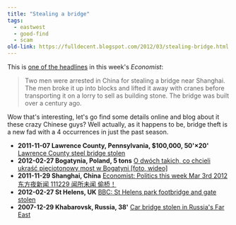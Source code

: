 ```yaml
---
title: "Stealing a bridge"
tags:
  - eastwest
  - good-find
  - scam
old-link: https://fulldecent.blogspot.com/2012/03/stealing-bridge.html
---
```


This is [one of the headlines](https://www.economist.com/node/21549014) in this week's *Economist*:<br>

> Two men were arrested in China for stealing a bridge near Shanghai. The men broke it up into blocks and lifted it away with cranes before transporting it on a lorry to sell as building stone. The bridge was built over a century ago.

Wow that's interesting, let's go find some details online and blog about it these crazy Chinese guys? Well actually, as it happens to be, bridge theft is a new fad with a 4 occurrences in just the past season.

- **2011-11-07 Lawrence County, Pennsylvania, $100,000, 50'×20'** [Lawrence County steel bridge stolen](https://www.post-gazette.com/pg/11280/1180364-455.stm)
- **2012-02-27 Bogatynia, Poland, 5 tons** [O dwóch takich, co chcieli ukraść pięciotonowy most w Bogatyni [foto, wideo]](https://www.mmwroclaw.pl/404399/2012/2/27/o-dwoch-takich-co-chcieli-ukrasc-pieciotonowy-most-w-bogatyni-foto-wideo?category=spozaMiasta)
- **2011-11-29 Shanghai, China** [Economist: Politics this week Mar 3rd 2012](https://www.economist.com/node/21549014) [东方夜新闻 111229 闻所未闻 偷桥！](https://video.sina.com.cn/v/b/68879596-1802572297.html)
- **2012-02-27 St Helens, UK** [BBC: St Helens park footbridge and gate stolen](https://www.bbc.co.uk/news/uk-england-merseyside-17178254)
- **2007-12-29 Khabarovsk, Russia, 38'** [Car bridge stolen in Russia's Far East](https://en.rian.ru/russia/20071229/94678516.html)

